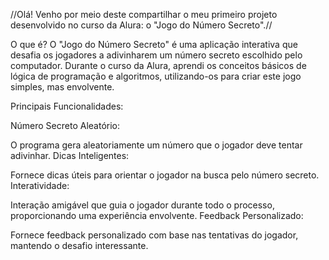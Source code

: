 //Olá! Venho por meio deste compartilhar o meu primeiro projeto desenvolvido no curso da Alura: o "Jogo do Número Secreto".//

O que é?
O "Jogo do Número Secreto" é uma aplicação interativa que desafia os jogadores a adivinharem um número secreto escolhido pelo computador. 
Durante o curso da Alura, aprendi os conceitos básicos de lógica de programação e algoritmos, utilizando-os para criar este jogo simples, mas envolvente.

Principais Funcionalidades:

Número Secreto Aleatório:

O programa gera aleatoriamente um número que o jogador deve tentar adivinhar.
Dicas Inteligentes:

Fornece dicas úteis para orientar o jogador na busca pelo número secreto.
Interatividade:

Interação amigável que guia o jogador durante todo o processo, proporcionando uma experiência envolvente.
Feedback Personalizado:

Fornece feedback personalizado com base nas tentativas do jogador, mantendo o desafio interessante.
